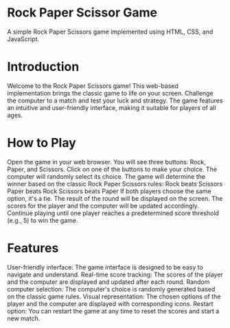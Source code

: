 # Rock Paper Scissor Game

A simple Rock Paper Scissors game implemented using HTML, CSS, and JavaScript.

# Introduction
Welcome to the Rock Paper Scissors game! This web-based implementation brings the classic game to life on your screen. Challenge the computer to a match and test your luck and strategy. The game features an intuitive and user-friendly interface, making it suitable for players of all ages.

# How to Play
Open the game in your web browser.
You will see three buttons: Rock, Paper, and Scissors.
Click on one of the buttons to make your choice.
The computer will randomly select its choice.
The game will determine the winner based on the classic Rock Paper Scissors rules:
Rock beats Scissors
Paper beats Rock
Scissors beats Paper
If both players choose the same option, it's a tie.
The result of the round will be displayed on the screen.
The scores for the player and the computer will be updated accordingly.
Continue playing until one player reaches a predetermined score threshold (e.g., 5) to win the game.

# Features
User-friendly interface: The game interface is designed to be easy to navigate and understand.
Real-time score tracking: The scores of the player and the computer are displayed and updated after each round.
Random computer selection: The computer's choice is randomly generated based on the classic game rules.
Visual representation: The chosen options of the player and the computer are displayed with corresponding icons.
Restart option: You can restart the game at any time to reset the scores and start a new match.
